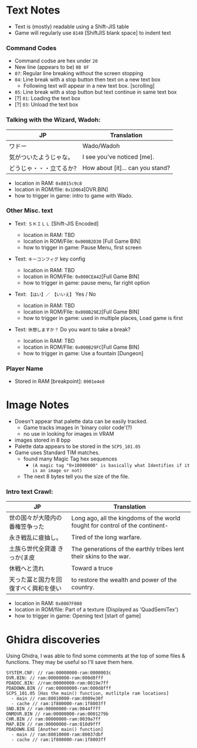 # Text Notes
- Text is (mostly) readable using a Shift-JIS table
- Game will regularly use `8140` [ShiftJIS blank space] to indent text
### Command Codes
  - Command codse are hex under `20`
   - New line (appears to be) `0B 0F`
   - `07`: Regular line breaking without the screen stopping
   - `04`: Line break with a stop button then text on a new text box
     - Following text will appear in a new text box. [scrolling]
   - `05`: Line break with a stop button but text continue in same text box
   - [?] `01`: Loading the text box
   - [?] `03`: Unload the text box
### Talking with the Wizard, Wadoh:
| JP | Translation |
| ---      | ---       |
|ワドー | Wado/Wadoh |
|気がついたようじゃな。| I see you've noticed [me].|
|どうじゃ・・・立てるか?	| How about [it]... can you stand?|
 - location in RAM: `0x8015c9c8`
 - location in ROM/file: `0x1D064`[OVR.BIN]
 - how to trigger in game: intro to game with Wado.

### Other Misc. text 
- Text: `ＳＫＩＬＬ` [Shift-JIS Encoded]
	- location in RAM: TBD
 	- location in ROM/File: `0x000B2D30` [Full Game BIN]
  - how to trigger in game: Pause Menu, first screen

- Text: `キーコンフィグ` key config
	- location in RAM: TBD
  - location in ROM/FIle: `0x000CEA42`[Full Game BIN]
  - how to trigger in game: pause menu, far right option

- Text: `【はい】／　【いいえ】` Yes / No
	- location in RAM: TBD
  - location in ROM/FIle: `0x000B29E2`[Full Game BIN]
  - how to trigger in game: used in multiple places, Load game is first

- Text: `休憩しますか？` Do you want to take a break?
	- location in RAM: TBD
  - location in ROM/FIle: `0x000B29FC`[Full Game BIN]
  - how to trigger in game: Use a fountain [Dungeon]

### Player Name
- Stored in RAM [breakpoint]: `8001e4e8`

# Image Notes
- Doesn't appear that palette data can be easily tracked.
  - Game tracks images in 'binary color code'(?)
  - no use in looking for images in VRAM
- images stored in 8 bpp
- Palette data appears to be stored in the `SCPS_101.05`
- Game uses Standard TIM matches.
  - found many Magic Tag hex sequences
    - `(A magic tag "0×10000000" is basically what Identifies if it is an image or not)`
  - The next 8 bytes tell you the size of the file.

### Intro text Crawl: 
| JP | Translation |
| ---      | ---       |
| 世の国々が大陸内の番権笠争った  | Long ago, all the kingdoms of the world fought for control of the continent- |
|永き戦乱に疲抽し。 | Tired of the long warfare.| 
|土族ら世代全貸邊 きっか(ま皮 | The generations of the earthly tribes lent their skins to the war. |
|休戦へと流れ | Toward a truce |
|天った冨と国力を回復すべく興和を使い |	to restore the wealth and power of the country.|
 - location in RAM: `0x8007F080`
 - location in ROM/file: Part of a texture (Displayed as 'QuadSemiTex')
 - how to trigger in game: Opening text [start of game]

# Ghidra discoveries
 Using Ghidra, I was able to find some comments at the top of some files & functions. They may be useful so I'll save them here. 
 ```
 SYSTEM.CNF: // ram:00000000-ram:0000003c 
 OVR.BIN: // ram:00000000-ram:000d8fff 
 PDADOC.BIN: //ram:00000000-ram:0019e7ff 
 PDADOWN.BIN // ram:00000000-ram:000d8fff 
 SCPS_101.05 [Has the main() function, mutlitple ram locations]
   - main // ram:80010000-ram:8009e30f 
   - cache // ram:1f800000-ram:1f8003ff 
 SND.BIN // ram:00000000-ram:0044ffff 
 ONMOVR.BIN // ram:00000000-ram:0001279b 
 CHR.BIN // ram:00000000-ram:0039a7ff 
 MAP.BIN // ram:00000000-ram:010d9fff 
 PDADOWN.EXE [Another main() function]
   - main // ram:80010000-ram:80037dbf 
   - cache // ram:1f800000-ram:1f8003ff 
 ```
